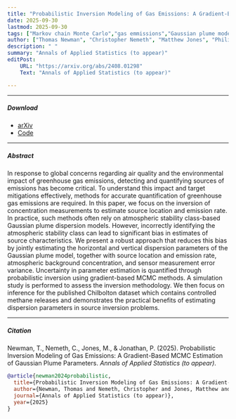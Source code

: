 ```yaml
---
title: "Probabilistic Inversion Modeling of Gas Emissions: A Gradient-Based MCMC Estimation of Gaussian Plume Parameters"
date: 2025-09-30
lastmod: 2025-09-30
tags: ["Markov chain Monte Carlo","gas emmissions","Gaussian plume model", "inverse modelling"]
author: ["Thomas Newman", "Christopher Nemeth", "Matthew Jones", "Philip Jonathan"]
description: " "
summary: "Annals of Applied Statistics (to appear)"
editPost:
    URL: "https://arxiv.org/abs/2408.01298"
    Text: "Annals of Applied Statistics (to appear)"

---
```


---


##### Download

+ [arXiv](https://arxiv.org/abs/2408.01298)
+ [Code](https://github.com/NewmanTHP/Probabilistic-Inversion-Modeling-of-Gas-Emissions)



---
##### Abstract

In response to global concerns regarding air quality and the environmental impact of greenhouse gas emissions, detecting and quantifying sources of emissions has become critical. To understand this impact and target mitigations effectively, methods for accurate quantification of greenhouse gas emissions are required. In this paper, we focus on the inversion of concentration measurements to estimate source location and emission rate. In practice, such methods often rely on atmospheric stability class-based Gaussian plume dispersion models. However, incorrectly identifying the atmospheric stability class can lead to significant bias in estimates of source characteristics. We present a robust approach that reduces this bias by jointly estimating the horizontal and vertical dispersion parameters of the Gaussian plume model, together with source location and emission rate, atmospheric background concentration, and sensor measurement error variance. Uncertainty in parameter estimation is quantified through probabilistic inversion using gradient-based MCMC methods. A simulation study is performed to assess the inversion methodology. We then focus on inference for the published Chilbolton dataset which contains controlled methane releases and demonstrates the practical benefits of estimating dispersion parameters in source inversion problems.

---
##### Citation

Newman, T., Nemeth, C., Jones, M., & Jonathan, P. (2025). Probabilistic Inversion Modeling of Gas Emissions: A Gradient-Based MCMC Estimation of Gaussian Plume Parameters. *Annals of Applied Statistics (to appear)*.

```BibTeX
@article{newman2024probabilistic,
  title={Probabilistic Inversion Modeling of Gas Emissions: A Gradient-Based MCMC Estimation of Gaussian Plume Parameters},
  author={Newman, Thomas and Nemeth, Christopher and Jones, Matthew and Jonathan, Philip},
  journal={Annals of Applied Statistics (to appear)},
  year={2025}
}
```



